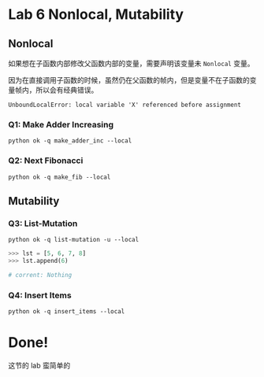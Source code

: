 # Lab 6 Nonlocal, Mutability

## Nonlocal

如果想在子函数内部修改父函数内部的变量，需要声明该变量未 `Nonlocal` 变量。

因为在直接调用子函数的时候，虽然仍在父函数的帧内，但是变量不在子函数的变量帧内，所以会有经典错误。

```
UnboundLocalError: local variable 'X' referenced before assignment
```



### Q1: Make Adder Increasing

```shell
python ok -q make_adder_inc --local
```



### Q2: Next Fibonacci

```shell
python ok -q make_fib --local
```



## Mutability

### Q3: List-Mutation

```shell
python ok -q list-mutation -u --local
```

```python
>>> lst = [5, 6, 7, 8]
>>> lst.append(6)

# corrent: Nothing
```



### Q4: Insert Items

```shell
python ok -q insert_items --local
```



# Done!

这节的 lab 蛮简单的
